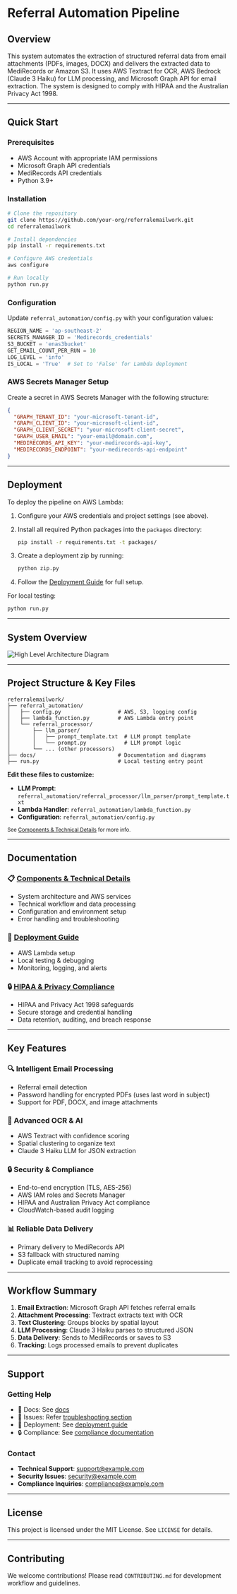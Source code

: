 # Referral Automation Pipeline

## Overview

This system automates the extraction of structured referral data from email attachments (PDFs, images, DOCX) and delivers the extracted data to MediRecords or Amazon S3. It uses AWS Textract for OCR, AWS Bedrock (Claude 3 Haiku) for LLM processing, and Microsoft Graph API for email extraction. The system is designed to comply with HIPAA and the Australian Privacy Act 1998.

---

## Quick Start

### Prerequisites

* AWS Account with appropriate IAM permissions
* Microsoft Graph API credentials
* MediRecords API credentials
* Python 3.9+

### Installation

```bash
# Clone the repository
git clone https://github.com/your-org/referralemailwork.git
cd referralemailwork

# Install dependencies
pip install -r requirements.txt

# Configure AWS credentials
aws configure

# Run locally
python run.py
```

### Configuration

Update `referral_automation/config.py` with your configuration values:

```python
REGION_NAME = 'ap-southeast-2'
SECRETS_MANAGER_ID = 'Medirecords_credentials'
S3_BUCKET = 'enas3bucket'
GET_EMAIL_COUNT_PER_RUN = 10
LOG_LEVEL = 'info'
IS_LOCAL = 'True'  # Set to 'False' for Lambda deployment
```

### AWS Secrets Manager Setup

Create a secret in AWS Secrets Manager with the following structure:

```json
{
  "GRAPH_TENANT_ID": "your-microsoft-tenant-id",
  "GRAPH_CLIENT_ID": "your-microsoft-client-id",
  "GRAPH_CLIENT_SECRET": "your-microsoft-client-secret",
  "GRAPH_USER_EMAIL": "your-email@domain.com",
  "MEDIRECORDS_API_KEY": "your-medirecords-api-key",
  "MEDIRECORDS_ENDPOINT": "your-medirecords-api-endpoint"
}
```

---

## Deployment

To deploy the pipeline on AWS Lambda:

1. Configure your AWS credentials and project settings (see above).
2. Install all required Python packages into the `packages` directory:

   ```bash
   pip install -r requirements.txt -t packages/
   ```
3. Create a deployment zip by running:

   ```bash
   python zip.py
   ```
4. Follow the [Deployment Guide](docs/deployment-guide.md) for full setup.

For local testing:

```bash
python run.py
```

---

## System Overview
<img src="docs/images/Highlevel-architecture.png" alt="High Level Architecture Diagram" style="max-width: 100%; height: auto;">

---

## Project Structure & Key Files

```plaintext
referralemailwork/
├── referral_automation/
│   ├── config.py                  # AWS, S3, logging config
│   ├── lambda_function.py         # AWS Lambda entry point
│   └── referral_processor/
│       ├── llm_parser/
│       │   ├── prompt_template.txt  # LLM prompt template
│       │   └── prompt.py            # LLM prompt logic
│       └── ... (other processors)
├── docs/                          # Documentation and diagrams
├── run.py                         # Local testing entry point
```

**Edit these files to customize:**

* **LLM Prompt**: `referral_automation/referral_processor/llm_parser/prompt_template.txt`
* **Lambda Handler**: `referral_automation/lambda_function.py`
* **Configuration**: `referral_automation/config.py`

<sub>See [Components & Technical Details](docs/components-and-technical-details.md#file-hierarchy) for more info.</sub>

---

## Documentation

### 📋 [Components & Technical Details](docs/components-and-technical-details.md)

* System architecture and AWS services
* Technical workflow and data processing
* Configuration and environment setup
* Error handling and troubleshooting

### 🚀 [Deployment Guide](docs/deployment-guide.md)

* AWS Lambda setup
* Local testing & debugging
* Monitoring, logging, and alerts

### 🔒 [HIPAA & Privacy Compliance](docs/hipaa-privacy-compliance.md)

* HIPAA and Privacy Act 1998 safeguards
* Secure storage and credential handling
* Data retention, auditing, and breach response

---

## Key Features

### 🔍 Intelligent Email Processing

* Referral email detection
* Password handling for encrypted PDFs (uses last word in subject)
* Support for PDF, DOCX, and image attachments

### 🤖 Advanced OCR & AI

* AWS Textract with confidence scoring
* Spatial clustering to organize text
* Claude 3 Haiku LLM for JSON extraction

### 🔒 Security & Compliance

* End-to-end encryption (TLS, AES-256)
* AWS IAM roles and Secrets Manager
* HIPAA and Australian Privacy Act compliance
* CloudWatch-based audit logging

### 📊 Reliable Data Delivery

* Primary delivery to MediRecords API
* S3 fallback with structured naming
* Duplicate email tracking to avoid reprocessing

---

## Workflow Summary

1. **Email Extraction**: Microsoft Graph API fetches referral emails
2. **Attachment Processing**: Textract extracts text with OCR
3. **Text Clustering**: Groups blocks by spatial layout
4. **LLM Processing**: Claude 3 Haiku parses to structured JSON
5. **Data Delivery**: Sends to MediRecords or saves to S3
6. **Tracking**: Logs processed emails to prevent duplicates

---

## Support

### Getting Help

* 📖 Docs: See [docs](docs/)
* 🐛 Issues: Refer [troubleshooting section](docs/components-and-technical-details.md#common-issues--troubleshooting)
* 🔧 Deployment: See [deployment guide](docs/deployment-guide.md)
* 🔒 Compliance: See [compliance documentation](docs/hipaa-privacy-compliance.md)

### Contact

* **Technical Support**: [support@example.com](mailto:support@example.com)
* **Security Issues**: [security@example.com](mailto:security@example.com)
* **Compliance Inquiries**: [compliance@example.com](mailto:compliance@example.com)

---

## License

This project is licensed under the MIT License. See `LICENSE` for details.

---

## Contributing

We welcome contributions! Please read `CONTRIBUTING.md` for development workflow and guidelines.
